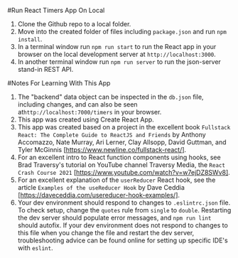 #Run React Timers App On Local 

1) Clone the Github repo to a local folder. 
2) Move into the created folder of files including `package.json` and run `npm install`. 
3) In a terminal window run `npm run start` to run the React app in your browser on the local development server at `http://localhost:3000`.
4) In another terminal window run `npm run server` to run the json-server stand-in REST API. 

#Notes For Learning With This App

1) The "backend" data object can be inspected in the `db.json` file, including changes, and can also be seen at`http://localhost:7000/timers` in your browser.  
2) This app was created using Create React App. 
3) This app was created based on a project in the excellent book `Fullstack React: The Complete Guide to ReactJS and Friends` by Anthony Accomazzo, Nate Murray, Ari Lerner, Clay Allsopp, David Guttman, and Tyler McGinnis [https://www.newline.co/fullstack-react/].  
4) For an excellent intro to React function components using hooks, see Brad Traversy's tutorial on YouTube channel Traversy Media, the `React Crash Course 2021` [https://www.youtube.com/watch?v=w7ejDZ8SWv8].  
5) For an excellent explanation of the `userReducer` React hook, see the article `Examples of the useReducer Hook` by Dave Ceddia [https://daveceddia.com/usereducer-hook-examples/].  
6) Your dev environment should respond to changes to `.eslintrc.json` file.  To check setup, change the `quotes` rule from `single` to `double`.  Restarting the dev server should populate error messages, and `npm run lint` should autofix.  If your dev environment does not respond to changes to this file when you change the file and restart the dev server, troubleshooting advice can be found online for setting up specific IDE's with `eslint`.  


